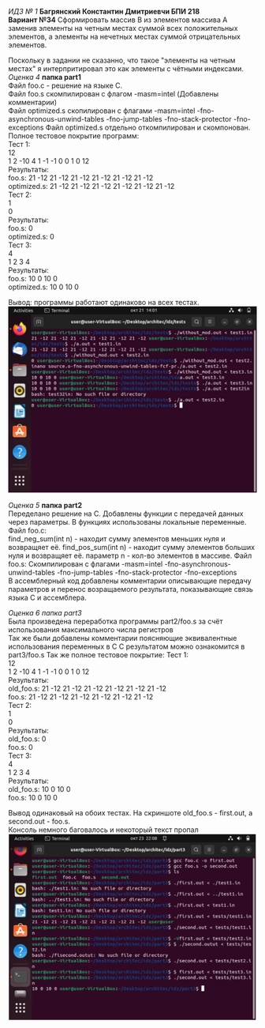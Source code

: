 *ИДЗ № 1*
**Багрянский Константин Дмитриевчи БПИ 218**  
**Вариант №34**
Сформировать массив B из элементов массива A заменив элементы
на четным местах суммой всех положительных элементов, а элементы на
нечетных местах суммой отрицательных элементов.

Поскольку в задании не сказанно, что такое "элементы
на четным местах" я интерпритировал это как элементы с чётными индексами.
*Оценка 4*  **папка part1**  
Файл foo.c - решение на языке C.  
Файл foo.s скомпилирован с флагом -masm=intel  (Добавлены комментарии)  
Файл optimized.s скопилирован с флагами -masm=intel -fno-asynchronous-unwind-tables -fno-jump-tables -fno-stack-protector -fno-exceptions
Файл optimized.s отдельно откомпилирован и скомпонован.  
Полное тестовое покрытие программ:  
Тест 1:  
12  
1 2 -10 4 1 -1 -1 0 0 1 0 12  
Результаты:  
foo.s: 21 -12 21 -12 21 -12 21 -12 21 -12 21 -12  
optimized.s: 21 -12 21 -12 21 -12 21 -12 21 -12 21 -12  
Тест 2:  
1  
0  
Результаты:  
foo.s: 0  
optimized.s: 0  
Тест 3:  
4  
1 2 3 4  
Результаты:  
foo.s: 10 0 10 0  
optimized.s: 10 0 10 0  

Вывод: программы работают одинаково на всех тестах.  
![alt text](part1/tests/tests_result.jpg)


*Оценка 5*  **папка part2**   
Переделано решение на C. Добавлены функции с передачей данных через параметры. В функциях использованы локальные переменные.  
Файл foo.c:  
find_neg_sum(int n) - находит сумму элементов меньших нуля и возвращяет её.
find_pos_sum(int n) - находит сумму элементов больших нуля и возвращяет её.
параметр n - кол-во элементов в массиве.
Файл foo.s:
Скомпилирован с флагами -masm=intel -fno-asynchronous-unwind-tables -fno-jump-tables -fno-stack-protector -fno-exceptions  
В ассемблерный код добавлены комментарии описывающие передачу параметров и перенос возращаемого результата, показывающие связь языка C и ассемблера.

*Оценка 6*  *папка part3*  
Была произведена переработка программы part2/foo.s за счёт использования максимального числа регистров  
Так же были добавлены комментарии поясняющие эквивалентные использования переменных в C
С результатом можно ознакомится в part3/foo.s
Так же полное тестовое покрытие:
Тест 1:  
12  
1 2 -10 4 1 -1 -1 0 0 1 0 12  
Результаты:  
old_foo.s: 21 -12 21 -12 21 -12 21 -12 21 -12 21 -12  
foo.s: 21 -12 21 -12 21 -12 21 -12 21 -12 21 -12  
Тест 2:  
1  
0  
Результаты:  
old_foo.s: 0  
foo.s: 0  
Тест 3:  
4  
1 2 3 4  
Результаты:  
old_foo.s: 10 0 10 0  
foo.s: 10 0 10 0  

Вывод одинаковый на обоих тестах.
На скриншоте old_foo.s - first.out, a second.out - foo.s.  
Консоль немного баговалось и некоторый текст пропал  
![alt text](part3/image.png)

